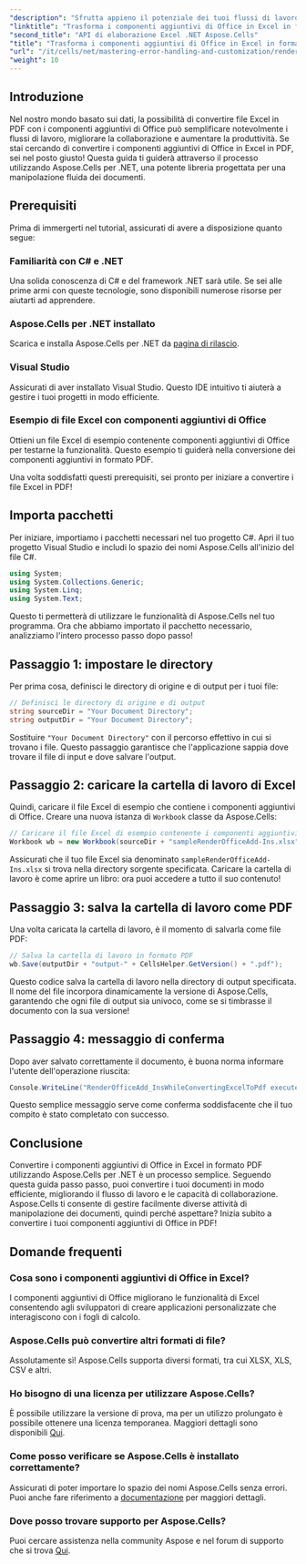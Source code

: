 ```yaml
---
"description": "Sfrutta appieno il potenziale dei tuoi flussi di lavoro Excel imparando a convertire senza problemi i file Excel contenenti componenti aggiuntivi di Office in formato PDF con Aspose.Cells per .NET. Questa guida completa fornisce un approccio passo dopo passo."
"linktitle": "Trasforma i componenti aggiuntivi di Office in Excel in formato PDF con Aspose.Cells"
"second_title": "API di elaborazione Excel .NET Aspose.Cells"
"title": "Trasforma i componenti aggiuntivi di Office in Excel in formato PDF con Aspose.Cells"
"url": "/it/cells/net/mastering-error-handling-and-customization/render-office-add-ins-in-excel-to-pdf-format/"
"weight": 10
---
```


## Introduzione

Nel nostro mondo basato sui dati, la possibilità di convertire file Excel in PDF con i componenti aggiuntivi di Office può semplificare notevolmente i flussi di lavoro, migliorare la collaborazione e aumentare la produttività. Se stai cercando di convertire i componenti aggiuntivi di Office in Excel in PDF, sei nel posto giusto! Questa guida ti guiderà attraverso il processo utilizzando Aspose.Cells per .NET, una potente libreria progettata per una manipolazione fluida dei documenti.

## Prerequisiti

Prima di immergerti nel tutorial, assicurati di avere a disposizione quanto segue:

### Familiarità con C# e .NET
Una solida conoscenza di C# e del framework .NET sarà utile. Se sei alle prime armi con queste tecnologie, sono disponibili numerose risorse per aiutarti ad apprendere.

### Aspose.Cells per .NET installato
Scarica e installa Aspose.Cells per .NET da [pagina di rilascio](https://releases.aspose.com/cells/net/).

### Visual Studio
Assicurati di aver installato Visual Studio. Questo IDE intuitivo ti aiuterà a gestire i tuoi progetti in modo efficiente.

### Esempio di file Excel con componenti aggiuntivi di Office
Ottieni un file Excel di esempio contenente componenti aggiuntivi di Office per testarne la funzionalità. Questo esempio ti guiderà nella conversione dei componenti aggiuntivi in formato PDF.

Una volta soddisfatti questi prerequisiti, sei pronto per iniziare a convertire i file Excel in PDF!

## Importa pacchetti
Per iniziare, importiamo i pacchetti necessari nel tuo progetto C#. Apri il tuo progetto Visual Studio e includi lo spazio dei nomi Aspose.Cells all'inizio del file C#.

```csharp
using System;
using System.Collections.Generic;
using System.Linq;
using System.Text;
```
Questo ti permetterà di utilizzare le funzionalità di Aspose.Cells nel tuo programma. Ora che abbiamo importato il pacchetto necessario, analizziamo l'intero processo passo dopo passo!

## Passaggio 1: impostare le directory

Per prima cosa, definisci le directory di origine e di output per i tuoi file:

```csharp
// Definisci le directory di origine e di output
string sourceDir = "Your Document Directory";
string outputDir = "Your Document Directory";
```

Sostituire `"Your Document Directory"` con il percorso effettivo in cui si trovano i file. Questo passaggio garantisce che l'applicazione sappia dove trovare il file di input e dove salvare l'output.

## Passaggio 2: caricare la cartella di lavoro di Excel

Quindi, caricare il file Excel di esempio che contiene i componenti aggiuntivi di Office. Creare una nuova istanza di `Workbook` classe da Aspose.Cells:

```csharp
// Caricare il file Excel di esempio contenente i componenti aggiuntivi di Office
Workbook wb = new Workbook(sourceDir + "sampleRenderOfficeAdd-Ins.xlsx");
```

Assicurati che il tuo file Excel sia denominato `sampleRenderOfficeAdd-Ins.xlsx` si trova nella directory sorgente specificata. Caricare la cartella di lavoro è come aprire un libro: ora puoi accedere a tutto il suo contenuto!

## Passaggio 3: salva la cartella di lavoro come PDF

Una volta caricata la cartella di lavoro, è il momento di salvarla come file PDF:

```csharp
// Salva la cartella di lavoro in formato PDF
wb.Save(outputDir + "output-" + CellsHelper.GetVersion() + ".pdf");
```

Questo codice salva la cartella di lavoro nella directory di output specificata. Il nome del file incorpora dinamicamente la versione di Aspose.Cells, garantendo che ogni file di output sia univoco, come se si timbrasse il documento con la sua versione!

## Passaggio 4: messaggio di conferma

Dopo aver salvato correttamente il documento, è buona norma informare l'utente dell'operazione riuscita:

```csharp
Console.WriteLine("RenderOfficeAdd_InsWhileConvertingExcelToPdf executed successfully.");
```

Questo semplice messaggio serve come conferma soddisfacente che il tuo compito è stato completato con successo.

## Conclusione

Convertire i componenti aggiuntivi di Office in Excel in formato PDF utilizzando Aspose.Cells per .NET è un processo semplice. Seguendo questa guida passo passo, puoi convertire i tuoi documenti in modo efficiente, migliorando il flusso di lavoro e le capacità di collaborazione. Aspose.Cells ti consente di gestire facilmente diverse attività di manipolazione dei documenti, quindi perché aspettare? Inizia subito a convertire i tuoi componenti aggiuntivi di Office in PDF!

## Domande frequenti

### Cosa sono i componenti aggiuntivi di Office in Excel?
I componenti aggiuntivi di Office migliorano le funzionalità di Excel consentendo agli sviluppatori di creare applicazioni personalizzate che interagiscono con i fogli di calcolo.

### Aspose.Cells può convertire altri formati di file?
Assolutamente sì! Aspose.Cells supporta diversi formati, tra cui XLSX, XLS, CSV e altri.

### Ho bisogno di una licenza per utilizzare Aspose.Cells?
È possibile utilizzare la versione di prova, ma per un utilizzo prolungato è possibile ottenere una licenza temporanea. Maggiori dettagli sono disponibili [Qui](https://purchase.aspose.com/temporary-license/).

### Come posso verificare se Aspose.Cells è installato correttamente?
Assicurati di poter importare lo spazio dei nomi Aspose.Cells senza errori. Puoi anche fare riferimento a [documentazione](https://reference.aspose.com/cells/net/) per maggiori dettagli.

### Dove posso trovare supporto per Aspose.Cells?
Puoi cercare assistenza nella community Aspose e nel forum di supporto che si trova [Qui](https://forum.aspose.com/c/cells/9).